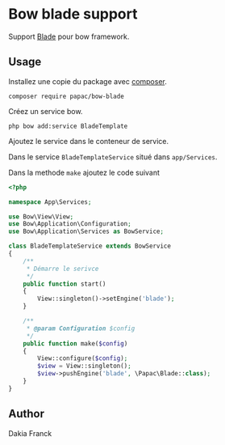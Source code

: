 # Bow blade support

Support [Blade](https://laravel.com/docs/5.4/views) pour bow framework.

## Usage

Installez une copie du package avec [composer](https://getcomposer.org).

```
composer require papac/bow-blade
```

Créez un service bow.

```
php bow add:service BladeTemplate
```

Ajoutez le service dans le conteneur de service.

Dans le service `BladeTemplateService` situé dans `app/Services`.

Dans la methode `make` ajoutez le code suivant

```php
<?php

namespace App\Services;

use Bow\View\View;
use Bow\Application\Configuration;
use Bow\Application\Services as BowService;

class BladeTemplateService extends BowService
{
    /**
     * Démarre le serivce
     */
    public function start()
    {
        View::singleton()->setEngine('blade');
    }

    /**
     * @param Configuration $config
     */
    public function make($config)
    {
        View::configure($config);
        $view = View::singleton();
        $view->pushEngine('blade', \Papac\Blade::class);
    }
}
```

## Author

Dakia Franck